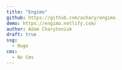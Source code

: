 ```yaml
---
title: "Engimo"
github: https://github.com/achary/engimo
demo: https://engimo.netlify.com/
author: Adam Charytoniuk
draft: true
ssg:
  - Hugo
cms:
  - No Cms
---
```

